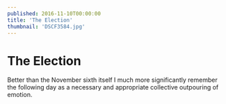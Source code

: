 ```yaml
---
published: 2016-11-10T00:00:00
title: 'The Election'
thumbnail: 'DSCF3584.jpg'
---
```

# The Election

Better than the November sixth itself I much more significantly remember the following day as a necessary and appropriate collective outpouring of emotion.
